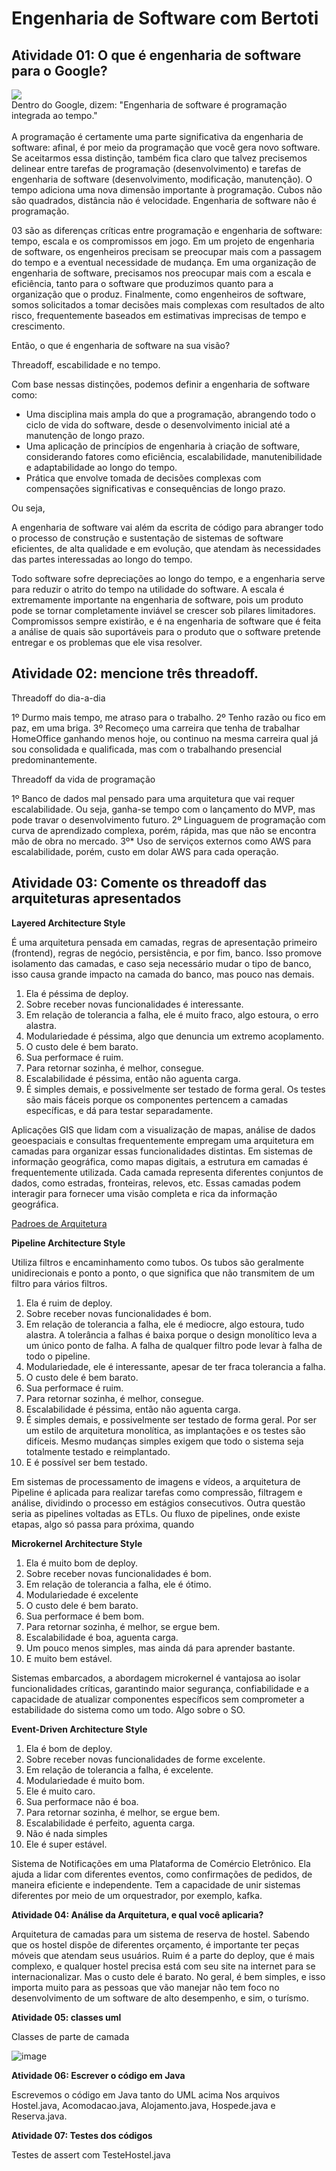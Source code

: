 <link rel="stylesheet" type="text/css" href="style.css">

# Engenharia de Software com Bertoti

## Atividade 01: O que é engenharia de software para o Google?

<div class="imagem-container">
  <img src="./imgs/dr.jpeg">
  <figcaption>Dentro do Google, dizem: "Engenharia de software é programação integrada ao tempo." </figcaption>
</div>

<br>
A programação é certamente uma parte significativa da engenharia de software: afinal, é por meio da programação que você gera novo software. Se aceitarmos essa distinção, também fica claro que talvez precisemos delinear entre tarefas de programação (desenvolvimento) e tarefas de engenharia de software (desenvolvimento, modificação, manutenção). O tempo adiciona uma nova dimensão importante à programação. Cubos não são quadrados, distância não é velocidade. Engenharia de software não é programação.

03 são as diferenças críticas entre programação e engenharia de software: tempo, escala e os compromissos em jogo. Em um projeto de engenharia de software, os engenheiros precisam se preocupar mais com a passagem do tempo e a eventual necessidade de mudança. Em uma organização de engenharia de software, precisamos nos preocupar mais com a escala e eficiência, tanto para o software que produzimos quanto para a organização que o produz. Finalmente, como engenheiros de software, somos solicitados a tomar decisões mais complexas com resultados de alto risco, frequentemente baseados em estimativas imprecisas de tempo e crescimento.

Então, o que é engenharia de software na sua visão?

Threadoff, escabilidade e no tempo. 

Com base nessas distinções, podemos definir a engenharia de software como:

* Uma disciplina mais ampla do que a programação, abrangendo todo o ciclo de vida do software, desde o desenvolvimento inicial até a manutenção de longo prazo.
* Uma aplicação de princípios de engenharia à criação de software, considerando fatores como eficiência, escalabilidade, manutenibilidade e adaptabilidade ao longo do tempo.
* Prática que envolve tomada de decisões complexas com compensações significativas e consequências de longo prazo.

Ou seja, 


A engenharia de software vai além da escrita de código para abranger todo o processo de construção e sustentação de sistemas de software eficientes, de alta qualidade e em evolução, que atendam às necessidades das partes interessadas ao longo do tempo.

Todo software sofre depreciações ao longo do tempo, e a engenharia serve para reduzir o atrito do tempo na utilidade do software. A escala é extremamente importante na engenharia de software, pois um produto pode se tornar completamente inviável se crescer sob pilares limitadores. Compromissos sempre existirão, e é na engenharia de software que é feita a análise de quais são suportáveis para o produto que o software pretende entregar e os problemas que ele visa resolver.

## Atividade 02: mencione três threadoff.

Threadoff do dia-a-dia

1º Durmo mais tempo, me atraso para o trabalho.
2º Tenho razão ou fico em paz, em uma briga.
3º Recomeço uma carreira que tenha de trabalhar HomeOffice ganhando menos hoje, ou continuo na mesma carreira qual já sou consolidada e qualificada, mas com o trabalhando presencial predominantemente.

Threadoff da vida de programação

1º Banco de dados mal pensado para uma arquitetura que vai requer escalabilidade. Ou seja, ganha-se tempo com o lançamento do MVP, mas pode travar o desenvolvimento futuro. 
2º Linguaguem de programação com curva de aprendizado complexa, porém, rápida, mas que não se encontra mão de obra no mercado.
3º* Uso de serviços externos como AWS para escalabilidade, porém, custo em dolar AWS para cada operação. 

## Atividade 03: Comente os threadoff das arquiteturas apresentados

**Layered Architecture Style**

É uma arquitetura pensada em camadas, regras de apresentação primeiro (frontend), regras de negócio, persistência, e por fim, banco. Isso promove isolamento das camadas, e caso seja necessário mudar o tipo de banco, isso causa grande impacto na camada do banco, mas pouco nas demais. 

1. Ela é péssima de deploy. 
2. Sobre receber novas funcionalidades é interessante. 
3. Em relação de tolerancia a falha, ele é muito fraco, algo estoura, o erro alastra. 
4. Modulariedade é péssima, algo que denuncia um extremo acoplamento. 
5. O custo dele é bem barato.
6. Sua performace é ruim.
7. Para retornar sozinha, é melhor, consegue. 
8. Escalabilidade é péssima, então não aguenta carga.
9. É simples demais, e possivelmente ser testado de forma geral. Os testes são mais fáceis porque os componentes pertencem a camadas específicas, e dá para testar separadamente. 

Aplicações GIS que lidam com a visualização de mapas, análise de dados geoespaciais e consultas frequentemente empregam uma arquitetura em camadas para organizar essas funcionalidades distintas. Em sistemas de informação geográfica, como mapas digitais, a estrutura em camadas é frequentemente utilizada. Cada camada representa diferentes conjuntos de dados, como estradas, fronteiras, relevos, etc. Essas camadas podem interagir para fornecer uma visão completa e rica da informação geográfica.

[Padroes de Arquitetura](https://priyalwalpita.medium.com/software-architecture-patterns-layered-architecture-a3b89b71a057)

**Pipeline Architecture Style**

Utiliza filtros e encaminhamento como tubos. Os tubos são geralmente unidirecionais e ponto a ponto, o que significa que não transmitem de um filtro para vários filtros. 

1. Ela é ruim de deploy. 
2. Sobre receber novas funcionalidades é bom. 
3. Em relação de tolerancia a falha, ele é mediocre, algo estoura, tudo alastra. A tolerância a falhas é baixa porque o design monolítico leva a um único ponto de falha. A falha de qualquer filtro pode levar à falha de todo o pipeline.
4. Modulariedade, ele é interessante, apesar de ter fraca tolerancia a falha. 
5. O custo dele é bem barato.
6. Sua performace é ruim.
7. Para retornar sozinha, é melhor, consegue. 
8. Escalabilidade é péssima, então não aguenta carga.
9. É simples demais, e possivelmente ser testado de forma geral. Por ser um estilo de arquitetura monolítica, as implantações e os testes são difíceis. Mesmo mudanças simples exigem que todo o sistema seja totalmente testado e reimplantado.
10. E é possível ser bem testado. 

Em sistemas de processamento de imagens e vídeos, a arquitetura de Pipeline é aplicada para realizar tarefas como compressão, filtragem e análise, dividindo o processo em estágios consecutivos. Outra questão seria as pipelines voltadas as ETLs. Ou fluxo de pipelines, onde existe etapas, algo só passa para próxima, quando 

**Microkernel Architecture Style**

1. Ela é muito bom de deploy. 
2. Sobre receber novas funcionalidades é bom. 
3. Em relação de tolerancia a falha, ele é ótimo. 
4. Modulariedade é excelente
5. O custo dele é bem barato.
6. Sua performace é bem bom.
7. Para retornar sozinha, é melhor, se ergue bem. 
8. Escalabilidade é boa, aguenta carga.
9. Um pouco menos simples, mas ainda dá para aprender bastante.
10. E muito bem estável. 

Sistemas embarcados, a abordagem microkernel é vantajosa ao isolar funcionalidades críticas, garantindo maior segurança, confiabilidade e a capacidade de atualizar componentes específicos sem comprometer a estabilidade do sistema como um todo. Algo sobre o SO.

**Event-Driven Architecture Style**

1. Ela é bom de deploy. 
2. Sobre receber novas funcionalidades de forme excelente. 
3. Em relação de tolerancia a falha, é excelente. 
4. Modulariedade é muito bom.
5. Ele é muito caro.
6. Sua performace não é boa.
7. Para retornar sozinha, é melhor, se ergue bem. 
8. Escalabilidade é perfeito, aguenta carga.
9. Não é nada simples
10. Ele é super estável.

Sistema de Notificações em uma Plataforma de Comércio Eletrônico. Ela ajuda a lidar com diferentes eventos, como confirmações de pedidos, de maneira eficiente e independente. Tem a capacidade de unir sistemas diferentes por meio de um orquestrador, por exemplo, kafka. 

**Atividade 04: Análise da Arquitetura, e qual você aplicaria?**

Arquitetura de camadas para um sistema de reserva de hostel. 
Sabendo que os hostel dispõe de diferentes orçamento, é importante ter peças móveis que atendam seus usuários. 
Ruim é a parte do deploy, que é mais complexo, e qualquer hostel precisa está com seu site na internet para se internacionalizar. Mas o custo dele é barato.
No geral, é bem simples, e isso importa muito para as pessoas que vão manejar não tem foco no desenvolvimento de um software de alto desempenho, e sim, o turísmo. 


**Atividade 05: classes uml**

Classes de parte de camada


![image](imgs/UML3.jpg)

**Atividade 06: Escrever o código em Java**

Escrevemos o código em Java tanto do UML acima 
Nos arquivos Hostel.java, Acomodacao.java, Alojamento.java, Hospede.java e Reserva.java.

**Atividade 07: Testes dos códigos**

Testes de assert com TesteHostel.java

